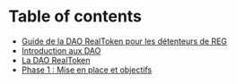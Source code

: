 # Table of contents

* [Guide de la DAO RealToken pour les détenteurs de REG](README.md)
* [Introduction aux DAO](01-Introduction-aux-DAO.md)
* [La DAO RealToken](02-La-DAO-RealToken.md)
* [Phase 1 : Mise en place et objectifs](03-Phase-1-mise-en-place-et-objectif.md)
